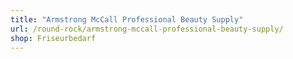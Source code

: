 ```yaml
---
title: "Armstrong McCall Professional Beauty Supply"
url: /round-rock/armstrong-mccall-professional-beauty-supply/
shop: Friseurbedarf
---
```

